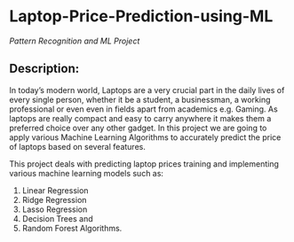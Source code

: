 # Laptop-Price-Prediction-using-ML
*Pattern Recognition and ML Project*
## Description:
In today’s modern world, Laptops are a very crucial part in the daily lives of every single person, whether it be a student, a businessman, a working professional or even even in fields apart from academics e.g. Gaming. As laptops are really compact and easy to carry anywhere it makes them a preferred choice over any other gadget. In this project we are going to apply various Machine Learning Algorithms to accurately predict the price of laptops based on several features.

This project deals with predicting laptop prices training and implementing various machine learning models such as:
1) Linear Regression
2) Ridge Regression
3) Lasso Regression
4) Decision Trees and 
5) Random Forest Algorithms.
